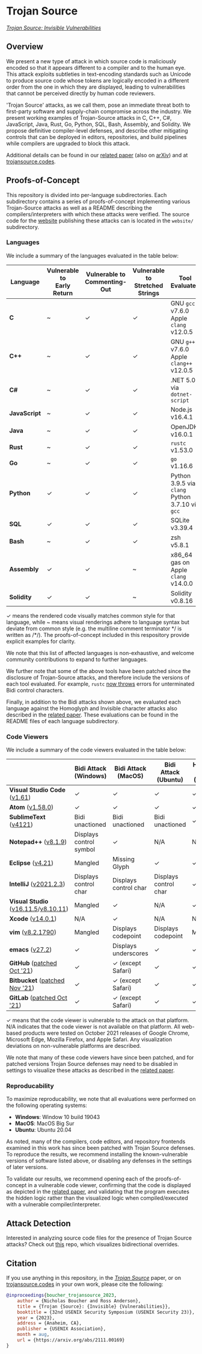 # Trojan Source

[*Trojan Source: Invisible Vulnerabilities*](https://trojansource.codes/trojan-source.pdf)

## Overview

We present a new type of attack in which source code is maliciously encoded so that it appears different to a compiler and to the human eye. This attack exploits subtleties in text-encoding standards such as Unicode to produce source code whose tokens are logically encoded in a different order from the one in which they are displayed, leading to vulnerabilities that cannot be perceived directly by human code reviewers.

'Trojan Source' attacks, as we call them, pose an immediate threat both to first-party software and supply-chain compromise across the industry. We present working examples of Trojan-Source attacks in C, C++, C#, JavaScript, Java, Rust, Go, Python, SQL, Bash, Assembly, and Solidity. We propose definitive compiler-level defenses, and describe other mitigating controls that can be deployed in editors, repositories, and build pipelines while compilers are upgraded to block this attack.

Additional details can be found in our [related paper](https://trojansource.codes/trojan-source.pdf) (also on [arXiv](https://arxiv.org/abs/2111.00169)) and at [trojansource.codes](https://trojansource.codes).

## Proofs-of-Concept

This repository is divided into per-language subdirectories. Each subdirectory contains a series of proofs-of-concept implementing various Trojan-Source attacks as well as a README describing the compilers/interpreters with which these attacks were verified. The source code for the [website](https://trojansource.codes) publishing these attacks can is located in the `website/` subdirectory.

### Languages

We include a summary of the languages evaluated in the table below:

| **Language** |**Vulnerable to<br />Early Return**|**Vulnerable to<br />Commenting-Out**|**Vulnerable to<br />Stretched Strings**| **Tool Evaluated** |
|-----|-----|-----|-----|-----|
| **C** | ~ | &check; | &check; | GNU `gcc` v7.6.0<br />Apple `clang` v12.0.5 |
| **C++** | ~ | &check; | &check; | GNU `g++` v7.6.0<br />Apple `clang++` v12.0.5 |
| **C\#** | ~ | &check; | &check; | .NET 5.0 via `dotnet-script` |
| **JavaScript** | ~ | &check; | &check; | Node.js v16.4.1 |
| **Java** | ~ | &check; | &check; | OpenJDK v16.0.1 |
| **Rust** | ~ | &check; | &check; | `rustc` v1.53.0 |
| **Go** | ~ | &check; | &check; | `go` v1.16.6 |
| **Python** | &check; | &check; | &check; | Python 3.9.5 via `clang`<br />Python 3.7.10 via `gcc` |
| **SQL** | &check; | &check; | &check; | SQLite v3.39.4 |
| **Bash** | ~ | &check; | &check; | zsh v5.8.1 |
| **Assembly** | &check; | &check; | ~ | x86_64 gas on Apple `clang` v14.0.0 |
| **Solidity** | &check; | &check; | ~ | Solidity v0.8.16 |

&check; means the rendered code visually matches common style for that language, while ~ means visual renderings adhere to language syntax but deviate from common style (e.g. the multiline comment terminator \*/ is written as /\*/). The proofs-of-concept included in this respository provide explicit examples for clarity.

We note that this list of affected languages is non-exhaustive, and welcome community contributions to expand to further languages.

We further note that some of the above tools have been patched since the disclosure of Trojan-Source attacks, and therefore include the versions of each tool evaluated. For example, `rustc` [now throws](https://blog.rust-lang.org/2021/11/01/cve-2021-42574.html) errors for unterminated Bidi control characters.

Finally, in addition to the Bidi attacks shown above, we evaluated each language against the Homoglyph and Invisible character attacks also described in the [related paper](https://trojansource.codes/trojan-source.pdf). These evaluations can be found in the README files of each language subdirectory.

### Code Viewers

We include a summary of the code viewers evaluated in the table below:

|  | **Bidi Attack (Windows)** | **Bidi Attack (MacOS)** | **Bidi Attack (Ubuntu)** | **Homoglyph Attack (Windows)** | **Homoglyph Attack (MacOS)** | **Homoglyph Attack (Ubuntu)** |
|---|---|---|---|---|---|---|
| **Visual Studio Code** ([v1.61](https://code.visualstudio.com/updates/v1_61)) | &check; | &check; | &check; | &check; | &check; | &check; |
| **Atom** ([v1.58.0](https://github.com/atom/atom/releases/tag/v1.58.0)) | &check; | &check; | &check; | &check; | &check; | &check; |
| **SublimeText** ([v4121](https://www.sublimetext.com/docs/previous_versions.html)) | Bidi unactioned | Bidi unactioned | Bidi unactioned | &check; | &check; | &check; |
| **Notepad++** ([v8.1.9](https://notepad-plus-plus.org/news/v819-released)) | Displays control symbol | &check; | N/A | N/A | N/A | N/A |
| **Eclipse** ([v4.21](https://www.eclipse.org/downloads/packages/release/2021-09/r)) | Mangled | Missing Glyph | &check; | &check; | &check; | &check; |
| **IntelliJ** ([v2021.2.3](https://www.jetbrains.com/idea/download/other.html)) | Displays control char | Displays control char | Displays control char | &check; | &check; | &check; |
| **Visual Studio** ([v16.11.5](https://visualstudio.microsoft.com/vs/older-downloads/)/[v8.10.11](https://learn.microsoft.com/en-us/visualstudio/releasenotes/vs2019-mac-relnotes#--visual-studio-2019-for-mac-version-81011-810118)) | Mangled | &check; | N/A | &check; | &check; | N/A |
| **Xcode** ([v14.0.1](https://xcodereleases.com)) | N/A | &check; | N/A | N/A | &check; | N/A |
| **vim** ([v8.2.1790](https://github.com/vim/vim/releases/tag/v8.2.1790)) | Mangled | Displays codepoint | Displays codepoint | Misrendered | &check; | &check; |
| **emacs** ([v27.2](https://lists.gnu.org/archive/html/emacs-devel/2021-03/msg01249.html)) | &check; | Displays underscores | &check; | &check; | &check; | &check; |
| **GitHub** ([patched Oct '21](https://github.blog/changelog/2021-10-31-warning-about-bidirectional-unicode-text/)) | &check; | &check; (except Safari) | &check; | &check; | &check; | &check; |
| **Bitbucket** ([patched Nov '21](https://confluence.atlassian.com/security/multiple-products-security-advisory-unrendered-unicode-bidirectional-override-characters-cve-2021-42574-1086419475.html)) | &check; | &check; (except Safari) | &check; | &check; | &check; | &check; |
| **GitLab** ([patched Oct '21](https://about.gitlab.com/releases/2021/10/28/security-release-gitlab-14-4-1-released/)) | &check; | &check; (except Safari) | &check; | &check; | &check; | &check; |

&check; means that the code viewer is vulnerable to the attack on that platform. N/A indicates that the code viewer is not available on that platform. All web-based products were tested on October 2021 releases of Google Chrome, Microsoft Edge, Mozilla Firefox, and Apple Safari. Any visualization deviations on non-vulnerable platforms are described.

We note that many of these code viewers have since been patched, and for patched versions Trojan Source defenses may need to be disabled in settings to visualize these attacks as described in the [related paper](https://trojansource.codes/trojan-source.pdf).

### Reproducability

To maximize reproducability, we note that all evaluations were performed on the following operating systems:
- **Windows**: Window 10 build 19043
- **MacOS**: MacOS Big Sur
- **Ubuntu**: Ubuntu 20.04

As noted, many of the compilers, code editors, and repository frontends examined in this work has since been patched with Trojan Source defenses. To reproduce the results, we recommend installing the known-vulnerable versions of software listed above, or disabling any defenses in the settings of later versions.

To validate our results, we recommend opening each of the proofs-of-concept in a vulnerable code viewer, confirming that the code is displayed as depicted in the [related paper](https://trojansource.codes/trojan-source.pdf), and validating that the program executes the hidden logic rather than the visualized logic when compiled/executed with a vulnerable compiler/interpreter.


## Attack Detection

Interested in analyzing source code files for the presence of Trojan Source attacks? Check out [this](https://github.com/nickboucher/bidi-viewer) repo, which visualizes bidirectional overrides.

## Citation

If you use anything in this repository, in the [*Trojan Source*](https://trojansource.codes/trojan-source.pdf) paper, or on [trojansource.codes](https://trojansource.codes) in your own work, please cite the following:

```bibtex
@inproceedings{boucher_trojansource_2023,
    author = {Nicholas Boucher and Ross Anderson},
    title = {Trojan {Source}: {Invisible} {Vulnerabilities}},
    booktitle = {32nd USENIX Security Symposium (USENIX Security 23)},
    year = {2023},
    address = {Anaheim, CA},
    publisher = {USENIX Association},
    month = aug,
    url = {https://arxiv.org/abs/2111.00169}
}
```